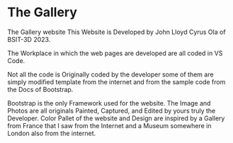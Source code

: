 # The Gallery
 The Gallery website 
This Website is Developed by John Lloyd Cyrus Ola of BSIT-3D 2023.

The Workplace in which the web pages are developed are all coded in VS Code.

Not all the code is Originally coded by the developer some of them are simply modified template from the internet and from the sample code from the Docs of Bootstrap.

Bootstrap is the only Framework used for the website.
The Image and Photos are all originals Painted, Captured, and Edited by yours truly the Developer.
Color Pallet of the website and Design are inspired by a Gallery from France that I saw from the Internet and a Museum somewhere in London also from the internet. 
